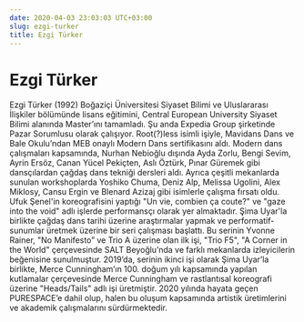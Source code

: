```yaml
---
date: 2020-04-03 23:03:03 UTC+03:00
slug: ezgi-turker
title: Ezgi Türker
---
```

# Ezgi Türker

Ezgi Türker (1992) Boğaziçi Üniversitesi Siyaset Bilimi ve Uluslararası İlişkiler
bölümünde lisans eğitimini,
Central European University Siyaset Bilimi alanında Master’ını tamamladı.
Şu anda Expedia Group şirketinde Pazar Sorumlusu olarak çalışıyor.
Root(?)less isimli işiyle, Mavidans Dans ve Bale Okulu’ndan
MEB onaylı Modern Dans sertifikasını aldı.
Modern dans çalışmaları kapsamında, Nurhan Nebioğlu dışında Ayda Zorlu,
Bengi Sevim, Ayrin Ersöz, Canan Yücel Pekiçten, Aslı Öztürk, Pınar Güremek
gibi dansçılardan çağdaş dans tekniği dersleri aldı.
Ayrıca çeşitli mekanlarda sunulan workshoplarda Yoshiko Chuma, Deniz Alp,
Melissa Ugolini, Alex Miklosy, Cansu Ergin ve Blenard Azizaj
gibi isimlerle çalışma fırsatı oldu.
Ufuk Şenel'in koreografisini yaptığı "Un vie, combien ça coute?"
ve "gaze into the void" adlı işlerde performansçı olarak yer almaktadır.
Ş̧ima Uyar'la birlikte çağdaş dans tarihi üzerine araştırmalar yapmak
ve performatif-sunumlar üretmek üzerine bir seri çalışması başlattı.
Bu serinin Yvonne Rainer, "No Manifesto” ve Trio A üzerine olan ilk işi,
"Trio F5", "A Corner in the World" çerçevesinde
SALT Beyoğlu’nda ve farklı mekanlarda izleyicilerin beğenisine sunulmuştur.
2019’da, serinin ikinci işi olarak Şima Uyar’la birlikte,
Merce Cunningham’ın 100. doğum yılı kapsamında yapılan kutlamalar çerçevesinde
Merce Cunningham ve rastlantısal koreografi üzerine "Heads/Tails"
adlı işi üretmiştir.
2020 yılında hayata geçen PURESPACE’e dahil olup,
halen bu oluşum kapsamında artistik üretimlerini
ve akademik çalışmalarını sürdürmektedir.
